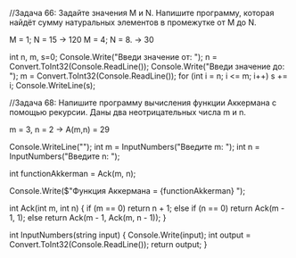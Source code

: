 //Задача 66: Задайте значения M и N. 
Напишите программу, которая найдёт сумму натуральных элементов 
в промежутке от M до N.

M = 1; N = 15 -> 120
M = 4; N = 8. -> 30



int n, m, s=0;
Console.Write("Введи значение от: ");
n = Convert.ToInt32(Console.ReadLine());
Console.Write("Введи значение до: ");
m = Convert.ToInt32(Console.ReadLine());
for (int i = n; i <= m; i++)
    s += i;
Console.WriteLine(s);



//Задача 68: Напишите программу вычисления функции Аккермана с помощью рекурсии. Даны два неотрицательных числа m и n.

m = 3, n = 2 -> A(m,n) = 29



Console.WriteLine("");
int m = InputNumbers("Введите m: ");
int n = InputNumbers("Введите n: ");

int functionAkkerman = Ack(m, n);

Console.Write($"Функция Аккермана = {functionAkkerman} ");

int Ack(int m, int n)
{
  if (m == 0) return n + 1;
  else if (n == 0) return Ack(m - 1, 1);
  else 
      return Ack(m - 1, Ack(m, n - 1));
}

int InputNumbers(string input) 
{
  Console.Write(input);
  int output = Convert.ToInt32(Console.ReadLine());
  return output;
}



